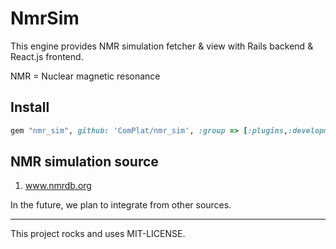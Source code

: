 # NmrSim

This engine provides NMR simulation fetcher & view with Rails backend & React.js frontend.

NMR = Nuclear magnetic resonance



## Install

```ruby
gem "nmr_sim", github: 'ComPlat/nmr_sim', :group => [:plugins,:development,:production]
```



## NMR simulation source

1. www.nmrdb.org

In the future, we plan to integrate from other sources.



- - -

This project rocks and uses MIT-LICENSE.
